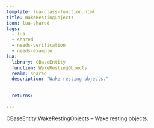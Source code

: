 ```yaml
---
template: lua-class-function.html
title: WakeRestingObjects
icon: lua-shared
tags:
  - lua
  - shared
  - needs-verification
  - needs-example
lua:
  library: CBaseEntity
  function: WakeRestingObjects
  realm: shared
  description: "Wake resting objects."
  
  
  returns:
    
---
```


<div class="lua__search__keywords">
CBaseEntity:WakeRestingObjects &#x2013; Wake resting objects.
</div>
